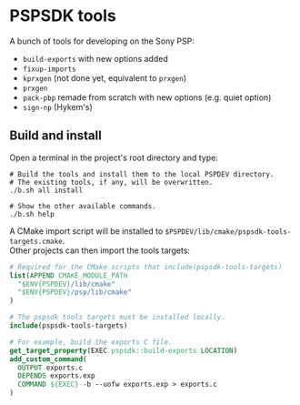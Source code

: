 # PSPSDK tools

A bunch of tools for developing on the Sony PSP:

- `build-exports` with new options added
- `fixup-imports`
- `kprxgen` (not done yet, equivalent to `prxgen`)
- `prxgen`
- `pack-pbp` remade from scratch with new options (e.g. quiet option)
- `sign-np` (Hykem's)

## Build and install

Open a terminal in the project's root directory and type:

```shell
# Build the tools and install them to the local PSPDEV directory.
# The existing tools, if any, will be overwritten.
./b.sh all install

# Show the other available commands.
./b.sh help
```

A CMake import script will be installed to `$PSPDEV/lib/cmake/pspsdk-tools-targets.cmake`.  
Other projects can then import the tools targets:

```cmake
# Required for the CMake scripts that include(pspsdk-tools-targets)
list(APPEND CMAKE_MODULE_PATH
  "$ENV{PSPDEV}/lib/cmake"
  "$ENV{PSPDEV}/psp/lib/cmake"
)

# The pspsdk tools targets must be installed locally.
include(pspsdk-tools-targets)

# For example, build the exports C file.
get_target_property(EXEC pspsdk::build-exports LOCATION)
add_custom_command(
  OUTPUT exports.c
  DEPENDS exports.exp
  COMMAND ${EXEC} -b --uofw exports.exp > exports.c
)
```

